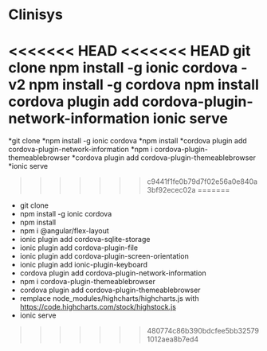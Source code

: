 # Clinisys
<<<<<<< HEAD
<<<<<<< HEAD
git clone
npm install -g ionic cordova -v2
npm install -g cordova
npm install
cordova plugin add cordova-plugin-network-information
ionic serve
=======
*git clone
*npm install -g ionic cordova
*npm install
*cordova plugin add cordova-plugin-network-information
*npm i cordova-plugin-themeablebrowser
*cordova plugin add cordova-plugin-themeablebrowser
*ionic serve
>>>>>>> c9441f1fe0b79d7f02e56a0e840a3bf92ecec02a
=======
* git clone
* npm install -g ionic cordova
* npm install
* npm i @angular/flex-layout
* ionic plugin add cordova-sqlite-storage
* ionic plugin add cordova-plugin-file
* ionic plugin add cordova-plugin-screen-orientation
* ionic plugin add ionic-plugin-keyboard
* cordova plugin add cordova-plugin-network-information
* npm i cordova-plugin-themeablebrowser
* cordova plugin add cordova-plugin-themeablebrowser
* remplace node_modules/highcharts/highcharts.js with  https://code.highcharts.com/stock/highstock.js
* ionic serve
>>>>>>> 480774c86b390bdcfee5bb325791012aea8b7ed4
